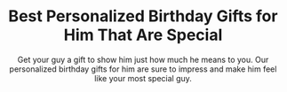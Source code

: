 ---
layout: post
title: Best Personalized Birthday Gifts for Him That Are Special
subtitle: Get your guy a gift to show him just how much he means to you. Our personalized birthday gifts for him are sure to impress and make him feel like your most special guy.
header-img: "img/post/2023/09/copied/medium_personalized_birthday_gifts_him_76454e3ab9.png"
header-style: text
permalink: "/personalized-birthday-gifts-him/"
catalog: true
tags:
  - Recipients 
  - Men
---  